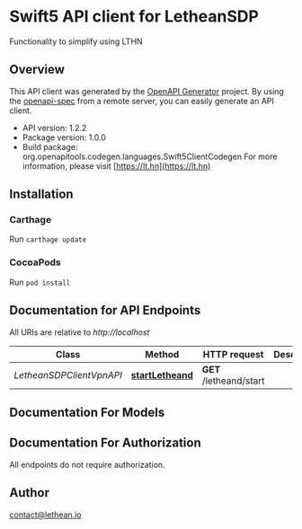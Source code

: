 # Swift5 API client for LetheanSDP

Functionality to simplify using LTHN

## Overview
This API client was generated by the [OpenAPI Generator](https://openapi-generator.tech) project.  By using the [openapi-spec](https://github.com/OAI/OpenAPI-Specification) from a remote server, you can easily generate an API client.

- API version: 1.2.2
- Package version: 1.0.0
- Build package: org.openapitools.codegen.languages.Swift5ClientCodegen
For more information, please visit [https://lt.hn](https://lt.hn)

## Installation

### Carthage

Run `carthage update`

### CocoaPods

Run `pod install`

## Documentation for API Endpoints

All URIs are relative to *http://localhost*

Class | Method | HTTP request | Description
------------ | ------------- | ------------- | -------------
*LetheanSDPClientVpnAPI* | [**startLetheand**](docs/LetheanSDPClientVpnAPI.md#startletheand) | **GET** /letheand/start | 


## Documentation For Models



## Documentation For Authorization

 All endpoints do not require authorization.


## Author

contact@lethean.io

